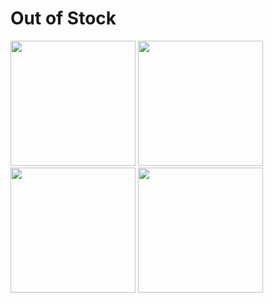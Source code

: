 # Out of Stock


 <img src="https://user-images.githubusercontent.com/118456066/229077563-d432f585-93c8-47cf-ab2c-588ff741bf71.jpg" width="200px">          <img src="https://user-images.githubusercontent.com/118456066/229077600-23c0e77f-7405-417b-b103-4c066e97c9ac.jpg" width="200px">          <img src="https://user-images.githubusercontent.com/118456066/229077627-6cc60431-9236-43ec-9766-64e94675a2ee.jpg" width="200px">          <img src="https://user-images.githubusercontent.com/118456066/229077615-e27d8303-19c6-46b6-b0df-28c680f45397.jpg" width="200px">
